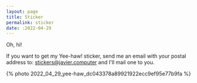 ```yaml
---
layout: page
title: Sticker
permalink: sticker
date: :2022-04-29
---
```


Oh, hi! 

If you want to get my Yee-haw! sticker, send me an email with your postal
address to: [stickers@javier.computer](mailto:stickers@javier.computer?subject=Stickers) and I'll mail one to you.

{% photo 2022_04_29_yee-haw_dc043378a89921922ecc9ef95e77b9fa %}

